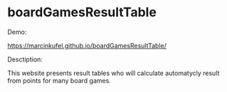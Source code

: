 # boardGamesResultTable

Demo:

https://marcinkufel.github.io/boardGamesResultTable/

Desctiption:

This website presents result tables who will calculate automatycly result from points for many board games.